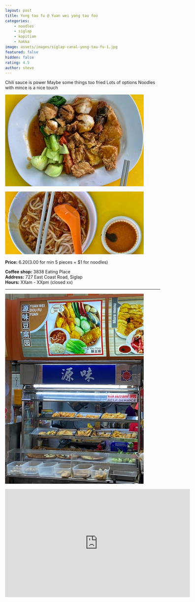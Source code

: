 ```yaml
---
layout: post
title: Yong tau fu @ Yuan wei yong tau foo
categories: 
    - noodles
    - siglap
    - kopitiam
    - hakka
image: assets/images/siglap-canal-yong-tau-fu-1.jpg
featured: false
hidden: false
rating: 4.5
author: steve
---
```


Chili sauce is power 
Maybe some things too fried 
Lots of options 
Noodles with mince is a nice touch 


![Alt text](/assets/images/siglap-canal-yong-tau-fu-2.jpg "alt text")

![Alt text](/assets/images/siglap-canal-yong-tau-fu-4.jpg "alt text")

**Price:** $6.20 ($3.00 for min 5 pieces + $1 for noodles)

**Coffee shop:** 3838 Eating Place  
**Address:** 727 East Coast Road, Siglap  
**Hours:** XXam - XXpm (closed xx)  

***  

![Alt text](/assets/images/siglap-canal-yong-tau-fu-3.jpg "alt text")

<iframe src="https://www.google.com/maps/embed?pb=!1m18!1m12!1m3!1d3988.771897859915!2d103.92082571453855!3d1.312272699042889!2m3!1f0!2f0!3f0!3m2!1i1024!2i768!4f13.1!3m3!1m2!1s0x31da22a47e1522c9%3A0x7569cd8d5d5a375d!2s3838%20Eating%20Place!5e0!3m2!1sen!2ssg!4v1609754657524!5m2!1sen!2ssg" width="600" height="350" frameborder="0" style="border:0;" allowfullscreen="" aria-hidden="false" tabindex="0"></iframe>